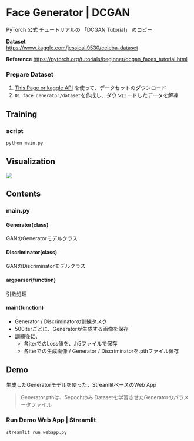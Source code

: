 # Face Generator | DCGAN

PyTorch 公式 チュートリアルの 「DCGAN Tutorial」 のコピー 

**Dataset**  
https://www.kaggle.com/jessicali9530/celeba-dataset

**Reference**
https://pytorch.org/tutorials/beginner/dcgan_faces_tutorial.html


### Prepare Dataset
1.  [This Page or kaggle API](https://www.kaggle.com/jessicali9530/celeba-dataset) を使って、データセットのダウンロード
1. `01_face_generator/dataset`を作成し、ダウンロードしたデータを解凍

## Training
### script
```bash
python main.py 
```

## Visualization
<a href="" target="_blank" rel="noopener noreferrer">
    <img src="https://img.shields.io/badge/jupyter-Notebook-important?logo=jupyter" />
</a>

## Contents
### main.py
#### Generator(class)
GANのGeneratorモデルクラス

#### Discriminator(class)
GANのDiscriminatorモデルクラス

#### argparser(function)
引数処理

#### main(function)
* Generator / Discriminatorの訓練タスク 
* 500iterごとに、Generatorが生成する画像を保存
* 訓練後に、
  * 各iterでのLoss値を、.h5ファイルで保存
  * 各iterでの生成画像 / Generator / Discriminatorを.pthファイル保存

## Demo
生成したGeneratorモデルを使った、StreamlitベースのWeb App

> Generator.pthは、5epochのみ Datasetを学習させたGeneratorのパラメータファイル

### Run Demo Web App | Streamlit
```bash
streamlit run webapp.py
```
